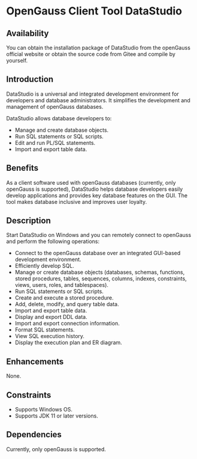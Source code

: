 # OpenGauss Client Tool DataStudio<a name="EN-US_TOPIC_0000001220227672"></a>

## Availability<a name="section56086982"></a>

You can obtain the installation package of DataStudio from the openGauss official website or obtain the source code from Gitee and compile by yourself.

## Introduction<a name="section35020791"></a>

DataStudio is a universal and integrated development environment for developers and database administrators. It simplifies the development and management of openGauss databases.

DataStudio allows database developers to:

-   Manage and create database objects.
-   Run SQL statements or SQL scripts.
-   Edit and run PL/SQL statements.
-   Import and export table data.

## Benefits<a name="section46751668"></a>

As a client software used with openGauss databases \(currently, only openGauss is supported\), DataStudio helps database developers easily develop applications and provides key database features on the GUI. The tool makes database inclusive and improves user loyalty.

## Description<a name="section18111828"></a>

Start DataStudio on Windows and you can remotely connect to openGauss and perform the following operations:

-   Connect to the openGauss database over an integrated GUI-based development environment.
-   Efficiently develop SQL.
-   Manage or create database objects \(databases, schemas, functions, stored procedures, tables, sequences, columns, indexes, constraints, views, users, roles, and tablespaces\).
-   Run SQL statements or SQL scripts.
-   Create and execute a stored procedure.
-   Add, delete, modify, and query table data.
-   Import and export table data.
-   Display and export DDL data.
-   Import and export connection information.
-   Format SQL statements.
-   View SQL execution history.
-   Display the execution plan and ER diagram.

## Enhancements<a name="section28788730"></a>

None.

## Constraints<a name="section06531946143616"></a>

-   Supports Windows OS.
-   Supports JDK 11 or later versions.

## Dependencies<a name="section1498823744320"></a>

Currently, only openGauss is supported.
